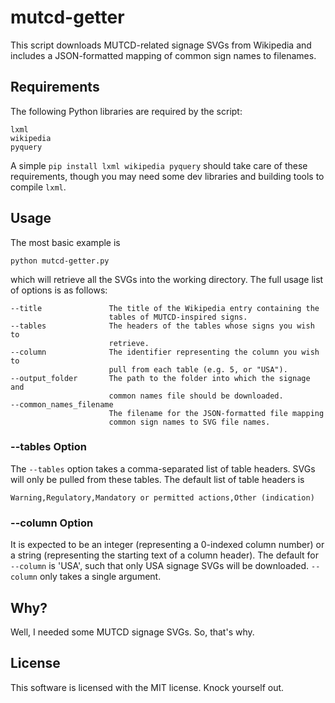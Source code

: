 # mutcd-getter
This script downloads MUTCD-related signage SVGs from Wikipedia and includes
a JSON-formatted mapping of common sign names to filenames.

## Requirements
The following Python libraries are required by the script:

    lxml
    wikipedia
    pyquery

A simple `pip install lxml wikipedia pyquery` should take care of these
requirements, though you may need some dev libraries and building tools to
compile `lxml`.

## Usage
The most basic example is

    python mutcd-getter.py

which will retrieve all the SVGs into the working directory. The full usage
list of options is as follows:

    --title               The title of the Wikipedia entry containing the
                          tables of MUTCD-inspired signs.
    --tables              The headers of the tables whose signs you wish to
                          retrieve.
    --column              The identifier representing the column you wish to
                          pull from each table (e.g. 5, or "USA").
    --output_folder       The path to the folder into which the signage and
                          common names file should be downloaded.
    --common_names_filename
                          The filename for the JSON-formatted file mapping
                          common sign names to SVG file names.

### --tables Option
The `--tables` option takes a comma-separated list of table headers. SVGs will
only be pulled from these tables. The default list of table headers is

    Warning,Regulatory,Mandatory or permitted actions,Other (indication)

### --column Option
It is expected to be an integer (representing a 0-indexed column number) or
a string (representing the starting text of a column header). The default for
`--column` is 'USA', such that only USA signage SVGs will be downloaded.
`--column` only takes a single argument.

## Why?
Well, I needed some MUTCD signage SVGs. So, that's why.

## License
This software is licensed with the MIT license. Knock yourself out.
